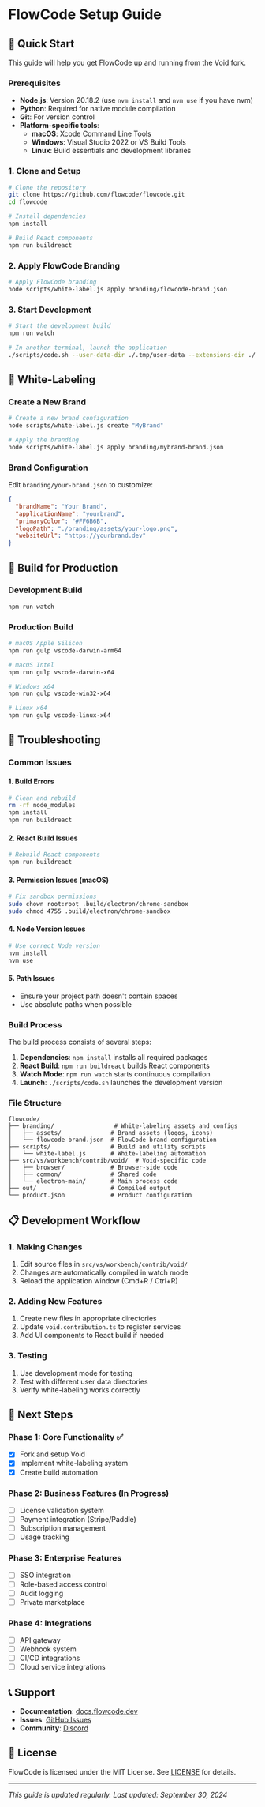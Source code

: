# FlowCode Setup Guide

## 🚀 Quick Start

This guide will help you get FlowCode up and running from the Void fork.

### Prerequisites

- **Node.js**: Version 20.18.2 (use `nvm install` and `nvm use` if you have nvm)
- **Python**: Required for native module compilation
- **Git**: For version control
- **Platform-specific tools**:
  - **macOS**: Xcode Command Line Tools
  - **Windows**: Visual Studio 2022 or VS Build Tools
  - **Linux**: Build essentials and development libraries

### 1. Clone and Setup

```bash
# Clone the repository
git clone https://github.com/flowcode/flowcode.git
cd flowcode

# Install dependencies
npm install

# Build React components
npm run buildreact
```

### 2. Apply FlowCode Branding

```bash
# Apply FlowCode branding
node scripts/white-label.js apply branding/flowcode-brand.json
```

### 3. Start Development

```bash
# Start the development build
npm run watch

# In another terminal, launch the application
./scripts/code.sh --user-data-dir ./.tmp/user-data --extensions-dir ./.tmp/extensions
```

## 🎨 White-Labeling

### Create a New Brand

```bash
# Create a new brand configuration
node scripts/white-label.js create "MyBrand"

# Apply the branding
node scripts/white-label.js apply branding/mybrand-brand.json
```

### Brand Configuration

Edit `branding/your-brand.json` to customize:

```json
{
  "brandName": "Your Brand",
  "applicationName": "yourbrand",
  "primaryColor": "#FF6B6B",
  "logoPath": "./branding/assets/your-logo.png",
  "websiteUrl": "https://yourbrand.dev"
}
```

## 🔧 Build for Production

### Development Build
```bash
npm run watch
```

### Production Build
```bash
# macOS Apple Silicon
npm run gulp vscode-darwin-arm64

# macOS Intel
npm run gulp vscode-darwin-x64

# Windows x64
npm run gulp vscode-win32-x64

# Linux x64
npm run gulp vscode-linux-x64
```

## 🐛 Troubleshooting

### Common Issues

#### 1. Build Errors
```bash
# Clean and rebuild
rm -rf node_modules
npm install
npm run buildreact
```

#### 2. React Build Issues
```bash
# Rebuild React components
npm run buildreact
```

#### 3. Permission Issues (macOS)
```bash
# Fix sandbox permissions
sudo chown root:root .build/electron/chrome-sandbox
sudo chmod 4755 .build/electron/chrome-sandbox
```

#### 4. Node Version Issues
```bash
# Use correct Node version
nvm install
nvm use
```

#### 5. Path Issues
- Ensure your project path doesn't contain spaces
- Use absolute paths when possible

### Build Process

The build process consists of several steps:

1. **Dependencies**: `npm install` installs all required packages
2. **React Build**: `npm run buildreact` builds React components
3. **Watch Mode**: `npm run watch` starts continuous compilation
4. **Launch**: `./scripts/code.sh` launches the development version

### File Structure

```
flowcode/
├── branding/                 # White-labeling assets and configs
│   ├── assets/              # Brand assets (logos, icons)
│   └── flowcode-brand.json  # FlowCode brand configuration
├── scripts/                 # Build and utility scripts
│   └── white-label.js       # White-labeling automation
├── src/vs/workbench/contrib/void/  # Void-specific code
│   ├── browser/             # Browser-side code
│   ├── common/              # Shared code
│   └── electron-main/       # Main process code
├── out/                     # Compiled output
└── product.json             # Product configuration
```

## 📋 Development Workflow

### 1. Making Changes
1. Edit source files in `src/vs/workbench/contrib/void/`
2. Changes are automatically compiled in watch mode
3. Reload the application window (Cmd+R / Ctrl+R)

### 2. Adding New Features
1. Create new files in appropriate directories
2. Update `void.contribution.ts` to register services
3. Add UI components to React build if needed

### 3. Testing
1. Use development mode for testing
2. Test with different user data directories
3. Verify white-labeling works correctly

## 🎯 Next Steps

### Phase 1: Core Functionality ✅
- [x] Fork and setup Void
- [x] Implement white-labeling system
- [x] Create build automation

### Phase 2: Business Features (In Progress)
- [ ] License validation system
- [ ] Payment integration (Stripe/Paddle)
- [ ] Subscription management
- [ ] Usage tracking

### Phase 3: Enterprise Features
- [ ] SSO integration
- [ ] Role-based access control
- [ ] Audit logging
- [ ] Private marketplace

### Phase 4: Integrations
- [ ] API gateway
- [ ] Webhook system
- [ ] CI/CD integrations
- [ ] Cloud service integrations

## 📞 Support

- **Documentation**: [docs.flowcode.dev](https://docs.flowcode.dev)
- **Issues**: [GitHub Issues](https://github.com/flowcode/flowcode/issues)
- **Community**: [Discord](https://discord.gg/flowcode)

## 📄 License

FlowCode is licensed under the MIT License. See [LICENSE](LICENSE) for details.

---

*This guide is updated regularly. Last updated: September 30, 2024*
